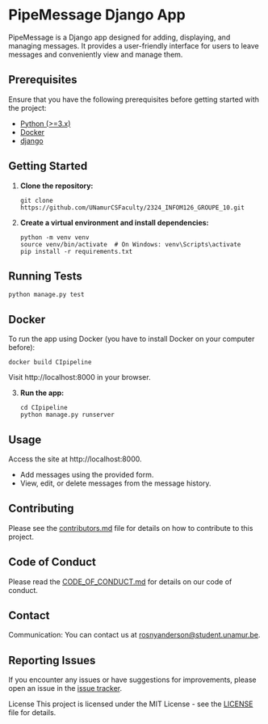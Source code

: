 # PipeMessage Django App

PipeMessage is a Django app designed for adding, displaying, and managing messages. It provides a user-friendly interface for users to leave messages and conveniently view and manage them.

## Prerequisites

Ensure that you have the following prerequisites before getting started with the project:

- [Python (>=3.x)](https://www.python.org/downloads/)
- [Docker](https://www.docker.com/)
- [django](https://www.djangoproject.com/)

## Getting Started

1. **Clone the repository:**

    ```
    git clone https://github.com/UNamurCSFaculty/2324_INFOM126_GROUPE_10.git
    ```

2. **Create a virtual environment and install dependencies:**

    ```
    python -m venv venv
    source venv/bin/activate  # On Windows: venv\Scripts\activate
    pip install -r requirements.txt
    ```
## Running Tests

```
python manage.py test
```
## Docker
To run the app using Docker (you have to install Docker on your computer before):


```
docker build CIpipeline
 ```
Visit http://localhost:8000 in your browser.

3. **Run the app:**

    ```
    cd CIpipeline
    python manage.py runserver
    ```


## Usage
Access the site at http://localhost:8000.
- Add messages using the provided form.
- View, edit, or delete messages from the message history.

## Contributing
Please see the [contributors.md](https://github.com/UNamurCSFaculty/2324_INFOM126_GROUPE_10/blob/main/docs/contributors.md) file for details on how to contribute to this project.

## Code of Conduct
Please read the [CODE_OF_CONDUCT.md](https://github.com/UNamurCSFaculty/2324_INFOM126_GROUPE_10/blob/main/CODE_OF_CONDUCT.md) for details on our code of conduct.

## Contact
Communication: You can contact us at rosnyanderson@student.unamur.be.
## Reporting Issues
If you encounter any issues or have suggestions for improvements, please open an issue in the [issue tracker](https://github.com/UNamurCSFaculty/2324_INFOM126_GROUPE_10/issues).

License
This project is licensed under the MIT License - see the [LICENSE](https://github.com/UNamurCSFaculty/2324_INFOM126_GROUPE_10/blob/main/LICENSE) file for details.
